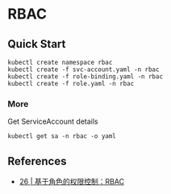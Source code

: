 # RBAC

## Quick Start

```shell
kubectl create namespace rbac
kubectl create -f svc-account.yaml -n rbac
kubectl create -f role-binding.yaml -n rbac
kubectl create -f role.yaml -n rbac
```

### More

Get ServiceAccount details

```shell
kubectl get sa -n rbac -o yaml
```

## References

* [26 | 基于角色的权限控制：RBAC](https://time.geekbang.org/column/article/42154)
